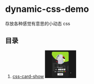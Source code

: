 # dynamic-css-demo

存放各种感觉有意思的小动态 css

## 目录

1. [css-card-show](https://github.com/YoRenChen/dynamic-css-demo/tree/master/demo/css-card-show)
   <img src="demo/css-card-show/docs/preview.gif" alt="css-card-show" width="100px"/>
